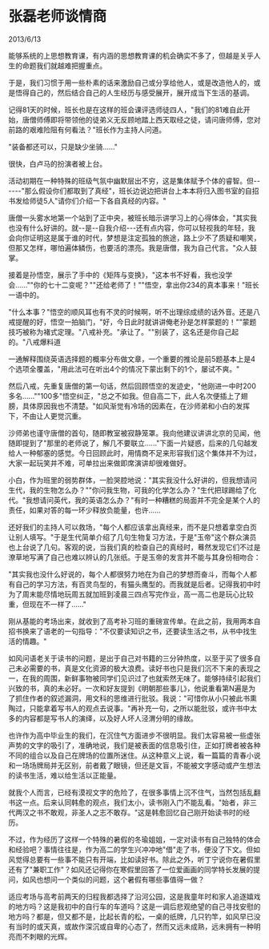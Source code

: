 # 张磊老师谈情商
2013/6/13

能够系统的上思想教育课，有内涵的思想教育课的机会确实不多了，但越是关乎人生的命题我们就越难把握重点。

于是，我们习惯于用一些朴素的话来激励自己或分享给他人，或是改造他人的，或是悟得自己的，然后结合自己的人生经历与感受展开，展开成当下生活的基调。

记得81天的时候，班长也是在这样的班会课评选师徒四人，"我们的81难自此开始，唐僧师傅即将带领他的徒弟义无反顾地踏上西天取经之徒，请问唐师傅，您对前路的艰难险阻有何看法？"班长作为主持人问道。

"装备都还可以，只是缺少坐骑......"

很快，白卢马的扮演者被上台。

活动初期在一种特殊的班级气氛中幽默层出不穷，这是集体赋予个体的睿智。但------"那么假设你们都取到了真经"，班长边说边把讲台上本本将归入图书室的自招书发给师徒5人"请你们介绍一下各自真经的内容。"

唐僧一头雾水地第一个站到了正中央，被班长暗示讲学习上的心得体会，"其实我也没有什么好讲的。就\--是\--自我介绍\-\--还有点内容，你可以轻视我的年轻，我会向你证明这是属于谁的时代，梦想是注定孤独的旅途，路上少不了质疑和嘲笑，但那又怎样，哪怕遍体鳞伤，也要活的漂亮。我是唐僧，我为自己代言。"众人鼓掌。

接着是孙悟空，展示了手中的《矩阵与变换》，"这本书不好看，我也没学会......""你的七十二变呢？""还给老师了！""悟空，拿出你234的真本事来！"班长一语中的。

"什么本事？"悟空的顺风耳也有不灵的时候啊，听不出理综成绩的话外音。还是八戒提醒的好，悟空一拍脑门，"好，今日此时就讲讲俺老孙是怎样蒙题的！""蒙题技巧被称为褚式定理。"八戒补充。"承让了。""别装了，这名还是你自己起的。"八戒爆料道

一通解释围绕英语选择题的概率分布做文章，一个重要的推论是前5题基本上是4个选项全覆盖，"用此法可在听出4个的情况下蒙出剩下的1个，屡试不爽。"

然后八戒，先重复唐僧的第一句话，然后回顾悟空的发迹史，"他刚进一中时200多名......""100多"悟空纠正，"总之不如我。但自高二下，此人名次便插上了翅膀，具体原因我也不清楚。"如风渐觉有冷场的因素在，在沙师弟和小白的发挥下，不由让人更觉沉重。

沙师弟也谨守唐僧的首句，随即教室被寂静笼罩。我向他建议讲讲北京的见闻，他随即提到了"那里的老师说了，解几不要联立......"下面一片疑惑，后来的几句越发给人一种郁塞的感觉。今日回顾此时，用情商不足来形容我们这个集体并不为过，大家一起玩笑并不难，可单拉出来做即席演讲却很难做好。

小白，作为班里的弱势群体，一脸哭腔地说："其实我没什么好讲的，但我想请问生代，我的生物怎么办？""你问我生物，可我的化学怎么办？"生代把球踢给了化代。"我想请问英代，我的英语怎么办？"有时一种糟糕的局面并不完全是某个人的责任，如果对答的每一环少释放负能量，也许......

还好我们的主持人可以救场，"每个人都应该拿出真经来，而不是只想着拿空白页让别人填写。"于是生代简单介绍了几句生物复习方法，于是"玉帝"这个群众演员也上台说了几句。客观的说，当我们真的检查自己的真经时，蓦然发现它们不过是潦草地写满了自己也难以辨认的几张纸。于是玉帝的发言并不能与其身份相吻合：

"其实我也没什么好说的，每个人都很努力地在为自己的梦想而奋斗，而每个人都有自己的学习方法，有百灵鸟型的，有猫头鹰型的。而我就是后者。记得我初中时为了周末能尽情地玩周五就加班到凌晨三四点写完作业，高一高二也是玩心比较重，但现在不一样了......"

刚从基能的考场出来，就收到了高考补习班的重磅宣传单。在此之前，我用两本自招书换来了语老的一句指导："不仅要读知识之书，还要读生活之书，从书中找生活的情趣。"

如风问语老关于读书的问题，是出于自己对书籍的三分钟热度，以至于买了很多自己未必需要的书，真是文化资源的极大浪费。读好书也只是我们沉不下来的表现之一，在我的周围，新鲜事物被同学们见识过了也就索然无味了。能够持续引起我们兴致的书，真的未必好。一次和好友提到《明朝那些事儿》，他说重看第N遍是为了抓住作者的叙述漏洞，用文科的思维进行批驳。我说："可惜你从小只被此书熏陶过，只能拿着写书人的观点去说事。"再补充一句，之所以能批驳，或许书中太多的内容都是写书人的演绎，以及好人坏人泾渭分明的缘故。

也许作为高中毕业生的我们，在沉住气方面进步不很明显。我们太容易被一些虚张声势的文字的吸引了，准确地说，我们是被表面的信息吸引住，正如打牌者被各种不同的组合以及自己在牌场的位置所迷住。从这种意义上说，看一篇篇的青春小说和一场场牌局并无区别，前者戴了眼镜，但还是文盲，不能被文字感动或产生想法的读书生活，难以给生活以正能量。

就我个人而言，已经有漠视文字的危险了，在很多事情上沉不住气，当然包括乱翻书这一点。后来认同韩愈的观点，我们太小，读书刚入门不能乱看。"始者，非三代两汉之书不敢观，非圣人之志不敢存。"这是韩愈回忆自己刚开始读书时的经历。

不过，作为经历了这样一个特殊的暑假的冬瑜姐姐，一定对读书有自己独特的体会和经验吧？事情往往是，作为高二的学生兴冲冲地"借"走了书，便没了下文。但如风觉得总要有一些事不能只有开端，比如读好书。除此之外，听丁宁说你在暑假里还有了"兼职工作"？如风还记得你在寒假里回答了一位爱画画的同学特长发展的提问，如风也想问一个类似的问题，这个暑假有哪些事值得一做？

适应考场与高考前两天的归程我都选择了沿河公园，这是我童年时和家人追逐嬉戏的地方吗？这是我初中的自行车的车道吗？这是一调后悲观绝望的自己寻找安慰的地方吗？都是，但又都不是，比起长青的松，一桌的纸牌，几只钓竿，如风早已没有当时的或天真，或故作深沉或自卑的心态了，然而又远未成熟，远未拥有一种明亮而不刺眼的光辉。
